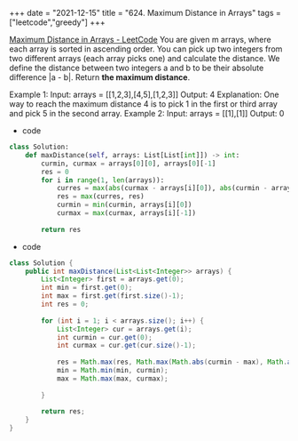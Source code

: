 +++ 
date = "2021-12-15"
title = "624. Maximum Distance in Arrays"
tags = ["leetcode","greedy"]
+++

[Maximum Distance in Arrays - LeetCode](https://leetcode.com/problems/maximum-distance-in-arrays/)
You are given m arrays, where each array is sorted in ascending order.
You can pick up two integers from two different arrays (each array picks one) and calculate the distance. We define the distance between two integers a and b to be their absolute difference |a - b|.
Return __the maximum distance__.
 
Example 1:
Input: arrays = [[1,2,3],[4,5],[1,2,3]] Output: 4 Explanation: One way to reach the maximum distance 4 is to pick 1 in the first or third array and pick 5 in the second array. 
Example 2:
Input: arrays = [[1],[1]] Output: 0

- code
```py
class Solution:
    def maxDistance(self, arrays: List[List[int]]) -> int:
        curmin, curmax = arrays[0][0], arrays[0][-1]
        res = 0
        for i in range(1, len(arrays)):
            curres = max(abs(curmax - arrays[i][0]), abs(curmin - arrays[i][-1]))
            res = max(curres, res)
            curmin = min(curmin, arrays[i][0])
            curmax = max(curmax, arrays[i][-1])
            
        return res
```
- code
```java
class Solution {
    public int maxDistance(List<List<Integer>> arrays) {
        List<Integer> first = arrays.get(0);
        int min = first.get(0);
        int max = first.get(first.size()-1);
        int res = 0;
        
        for (int i = 1; i < arrays.size(); i++) {
            List<Integer> cur = arrays.get(i);
            int curmin = cur.get(0);
            int curmax = cur.get(cur.size()-1);            
            
            res = Math.max(res, Math.max(Math.abs(curmin - max), Math.abs(curmax - min)));
            min = Math.min(min, curmin);
            max = Math.max(max, curmax);
            
        }
        
        return res;
    }
}
```
